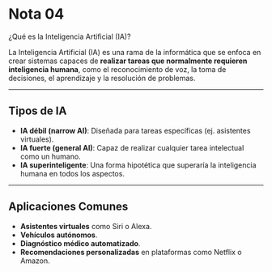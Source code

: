 # Nota 04
¿Qué es la Inteligencia Artificial (IA)?

La Inteligencia Artificial (IA) es una rama de la informática que se enfoca en crear sistemas capaces de **realizar tareas que normalmente requieren inteligencia humana**, como el reconocimiento de voz, la toma de decisiones, el aprendizaje y la resolución de problemas.

---

## Tipos de IA

- **IA débil (narrow AI)**: Diseñada para tareas específicas (ej. asistentes virtuales).
- **IA fuerte (general AI)**: Capaz de realizar cualquier tarea intelectual como un humano.
- **IA superinteligente**: Una forma hipotética que superaría la inteligencia humana en todos los aspectos.

---

## Aplicaciones Comunes

- **Asistentes virtuales** como Siri o Alexa.
- **Vehículos autónomos**.
- **Diagnóstico médico automatizado**.
- **Recomendaciones personalizadas** en plataformas como Netflix o Amazon.